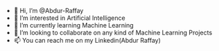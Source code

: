 - 👋 Hi, I’m @Abdur-Raffay
- 👀 I’m interested in Artificial Intelligence
- 🌱 I’m currently learning Machine Learning
- 💞️ I’m looking to collaborate on any kind of Machine Learning Projects
- 📫 You can reach me on my Linkedin(Abdur Raffay)

<!---
Abdur-Raffay/Abdur-Raffay is a ✨ special ✨ repository because its `README.md` (this file) appears on your GitHub profile.
You can click the Preview link to take a look at your changes.
--->
